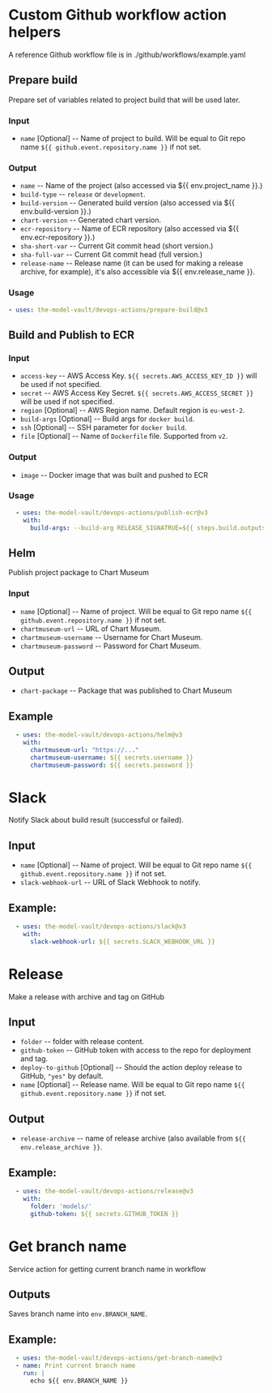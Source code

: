 # Custom Github workflow action helpers
A reference Github workflow file is in ./github/workflows/example.yaml

## Prepare build
Prepare set of variables related to project build that will be used later.

### Input
* `name` [Optional] -- Name of project to build. Will be equal to Git repo name `${{ github.event.repository.name }}` if not set.

### Output
* `name` -- Name of the project (also accessed via ${{ env.project_name }}.)  
* `build-type` -- `release` or `development`.
* `build-version` -- Generated build version (also accessed via ${{ env.build-version }}.)
* `chart-version` -- Generated chart version.
* `ecr-repository` -- Name of ECR repository (also accessed via ${{ env.ecr-repository }}.)
* `sha-short-var` -- Current Git commit head (short version.)
* `sha-full-var` -- Current Git commit head (full version.)
* `release-name` -- Release name (it can be used for making a release archive, for example), it's also accessible via ${{ env.release_name }}.  

### Usage
```yaml
- uses: the-model-vault/devops-actions/prepare-build@v3
```

## Build and Publish to ECR

### Input
* `access-key` -- AWS Access Key. `${{ secrets.AWS_ACCESS_KEY_ID }}` will be used if not specified.
* `secret` -- AWS Access Key Secret. `${{ secrets.AWS_ACCESS_SECRET }}` will be used if not specified.
* `region` [Optional] -- AWS Region name. Default region is `eu-west-2`.
* `build-args` [Optional] -- Build args for `docker build`.
* `ssh` [Optional] -- SSH parameter for `docker build`.
* `file` [Optional] -- Name of `Dockerfile` file. Supported from `v2`.

### Output
* `image` -- Docker image that was built and pushed to ECR

### Usage
```yaml
  - uses: the-model-vault/devops-actions/publish-ecr@v3
    with:
      build-args: --build-arg RELEASE_SIGNATRUE=${{ steps.build.outputs.name }}-${{ env.build_version }}
```

## Helm
Publish project package to Chart Museum

### Input
* `name` [Optional] -- Name of project. Will be equal to Git repo name `${{ github.event.repository.name }}` if not set. 
* `chartmuseum-url` -- URL of Chart Museum.
* `chartmuseum-username` -- Username for Chart Museum.
* `chartmuseum-password` -- Password for Chart Museum.

## Output
* `chart-package` -- Package that was published to Chart Museum

## Example
```yaml
  - uses: the-model-vault/devops-actions/helm@v3
    with:
      chartmuseum-url: "https://..."
      chartmuseum-username: ${{ secrets.username }}
      chartmuseum-password: ${{ secrets.password }}

```

# Slack
Notify Slack about build result (successful or failed).

## Input
* `name` [Optional] -- Name of project. Will be equal to Git repo name `${{ github.event.repository.name }}` if not set. 
* `slack-webhook-url` -- URL of Slack Webhook to notify.

## Example:
```yaml
  - uses: the-model-vault/devops-actions/slack@v3
    with:
      slack-webhook-url: ${{ secrets.SLACK_WEBHOOK_URL }}
```

# Release
Make a release with archive and tag on GitHub

## Input
* `folder` -- folder with release content.
* `github-token` -- GitHub token with access to the repo for deployment and tag.
* `deploy-to-github` [Optional] -- Should the action deploy release to GitHub, `"yes"` by default.
* `name` [Optional] -- Release name. Will be equal to Git repo name `${{ github.event.repository.name }}` if not set.

## Output
* `release-archive` -- name of release archive (also available from `${{ env.release_archive }}`.

## Example:
```yaml
  - uses: the-model-vault/devops-actions/release@v3
    with:
      folder: 'models/'
      github-token: ${{ secrets.GITHUB_TOKEN }}
```

# Get branch name
Service action for getting current branch name in workflow

## Outputs
Saves branch name into `env.BRANCH_NAME`.

## Example:
```yaml
  - uses: the-model-vault/devops-actions/get-branch-name@v3
  - name: Print current branch name
    run: |
      echo ${{ env.BRANCH_NAME }}
```

